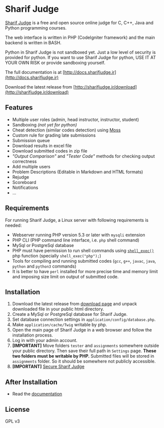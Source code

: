 # Sharif Judge

[Sharif Judge](http://sharifjudge.ir) is a free and open source online judge for C, C++, Java and
Python programming courses.

The web interface is written in PHP (CodeIgniter framework) and the main backend is written in BASH.

Python in Sharif Judge is not sandboxed yet. Just a low level of security is provided for python.
If you want to use Sharif Judge for python, USE IT AT YOUR OWN RISK or provide sandboxing yourself.

The full documentation is at [http://docs.sharifjudge.ir](http://docs.sharifjudge.ir)

Download the latest release from [http://sharifjudge.ir/download](http://sharifjudge.ir/download)

## Features
  * Multiple user roles (admin, head instructor, instructor, student)
  * Sandboxing _(not yet for python)_
  * Cheat detection (similar codes detection) using [Moss](http://theory.stanford.edu/~aiken/moss/)
  * Custom rule for grading late submissions
  * Submission queue
  * Download results in excel file
  * Download submitted codes in zip file
  * _"Output Comparison"_ and _"Tester Code"_ methods for checking output correctness
  * Add multiple users
  * Problem Descriptions (Editable in Markdown and HTML formats)
  * Rejudge
  * Scoreboard
  * Notifications
  * ...

## Requirements

For running Sharif Judge, a Linux server with following requirements is needed:

  * Webserver running PHP version 5.3 or later with `mysqli` extension
  * PHP CLI (PHP command line interface, i.e. `php` shell command)
  * MySql or PostgreSql database
  * PHP must have permission to run shell commands using [`shell_exec()`](http://www.php.net/manual/en/function.shell-exec.php) php function (specially `shell_exec("php");`)
  * Tools for compiling and running submitted codes (`gcc`, `g++`, `javac`, `java`, `python` and `python3` commands)
  * It is better to have `perl` installed for more precise time and memory limit and imposing size limit on output of submitted code.

## Installation

  1. Download the latest release from [download page](http://sharifjudge.ir/download) and unpack downloaded file in your public html directory.
  2. Create a MySql or PostgreSql database for Sharif Judge.
  3. Set database connection settings in `application/config/database.php`.
  4. Make `application/cache/Twig` writable by php.
  5. Open the main page of Sharif Judge in a web browser and follow the installation process.
  6. Log in with your admin account.
  7. **[IMPORTANT]** Move folders `tester` and `assignments` somewhere outside your public directory. Then save their full path in `Settings` page. **These two folders must be writable by PHP.** Submitted files will be stored in `assignments` folder. So it should be somewhere not publicly accessible.
  8. **[IMPORTANT]** [Secure Sharif Judge](http://docs.sharifjudge.ir/security)

## After Installation

  * Read the [documentation](http://docs.sharifjudge.ir/installation#after_installation)

## License

GPL v3